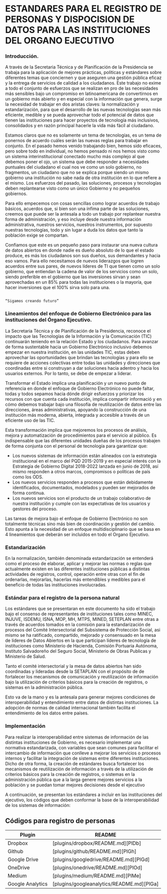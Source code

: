 # ESTANDARES PARA EL REGISTRO DE PERSONAS Y DISPOCISION DE DATOS PARA LAS INSTITUCIONES DEL ORGANO EJECUTIVO

### Introducción.

A través de la Secretaria Técnica y de Planificación de la Presidencia se trabaja para la aplicación de mejores prácticas, políticas y estándares sobre diferentes temas que conciernen y que aseguren una gestión pública eficaz y la entrega de servicios de calidad a los ciudadanos. Este trabajo no exime a todo el conjunto de esfuerzos que se realizan en pro de las necesidades más sensibles bajo un compromiso en latinoamericana de convertirnos en un gobierno más abierto y en especial con la información que genera, surge la necesidad de trabajar en dos aristas claves: la normalización y estandarización, para que el desarrollo de las nuevas tecnologías sean más eficiente, medible y se pueda aprovechar todo el potencial de datos que tienen las instituciones para hacer proyectos de tecnología más inclusivos, consolidados y en razón principal hacerle la vida más fácil al ciudadano.

Estamos claros que no es solamente un tema de tecnologías, es un tema de ponernos de acuerdo cuáles serán las nuevas reglas para trabajar en conjunto. En el pasado hemos venido trabajando bien, hemos sido eficaces, pero sobre todo en individual, no hemos pensado ni nos hemos visto como un sistema interinstitucional conectado mucho más complejo al que debemos poner el ojo, un sistema que debe responder a necesidades puntuales del ciudadano el cual nos ve como un solo gobierno, no fragmentos, un ciudadano que no se explica porque siendo un mismo gobierno una institución no sabe nada de otra institución en lo que refiere a el mismo. Los esfuerzos del pasado, las soluciones, procesos y tecnologías deben replantearse visto como un único Gobierno y no pequeños gobiernos. 

Para ello empecemos con cosas sencillas como lograr acuerdos de trabajo básicos, acuerdos que, si bien son una ínfima parte de las soluciones, creemos que puede ser la antesala a todo un trabajo por replantear nuestra forma de administración, y eso incluye desde nuestra información administrativa, nuestros servicios, nuestros instrumentos, por supuesto nuestras tecnologías, todo y sin lugar a duda los datos que tanto la población exige se compartan. 

Confiamos que este es un pequeño paso para instaurar una nueva cultura de datos abiertos en donde nadie es dueño absoluto de lo que el estado produce, es más los ciudadanos son sus dueños, sus demandantes y hacia eso vamos. Para ello necesitamos de nuevos liderazgos que logren acuerdos entre sus pares, de nuevos líderes de TI que tienen como un solo gobierno, que entiendan la cadena de valor de los servicios como un solo, siendo preferible en el gobierno que las inversiones sirvan y sean aprovechadas en un 85% para todas las instituciones o la mayoría, que hacer inversiones que el 100% sirva solo para una.
       							            
                                                                              “Sigamos creando futuro” 

### Lineamientos del enfoque de Gobierno Electrónico para las instituciones del Órgano Ejecutivo.

La Secretaria Técnica y de Planificación de la Presidencia, reconoce el impacto que las Tecnologías de la Información y la Comunicación (TIC) continuarán teniendo en la relación Estado y los ciudadanos. Para avanzar de forma sustentable hacia un Gobierno Electrónico inclusivo debemos empezar en nuestra institución, en las unidades TIC, estas deben aprovechar las oportunidades que brindan las tecnologías y para ello se requiere de acciones colectivas entre todas las unidades y direcciones que coordinadas entre si construyan a dar soluciones hacia adentro y hacia los usuarios externos. Por lo tanto, se debe de empezar a liderar.

Transformar el Estado implica una planificación y un nuevo punto de referencia en donde el enfoque de Gobierno Electrónico no puede faltar, todas y todos sepamos hacia dónde dirigir esfuerzos y priorizar los recursos con que cuenta cada institución, implica compartir informació y en cómo debemos trabajar bajo una filosofía de reutilización de datos entre las direcciones, áreas administrativas, apoyando la construcción de una institución más moderna, abierta, integrada y accesible a través de un eficiente uso de las TIC.

Esta transformación implica que mejoremos los procesos de análisis, mejora y automatización de procedimientos para el servicio al público. Es indispensable que las diferentes unidades dueñas de los procesos trabajen de forma conjunta con el personal de tecnología para garantizar que: 

- Los nuevos sistemas de información están alineados con la estrategia institucional en el marco del PQD 2015-2019 y en especial interés con la Estrategia de Gobierno Digital 2018-2022 lanzada en junio de 2018, así mismo responden a otros marcos, compromisos o políticas de país como los ODS.
- Los nuevos servicios responden a procesos que están debidamente identificados, documentados, modelados y pueden ser mejorados de forma continua. 
- Los nuevos servicios son el producto de un trabajo colaborativo de nuestra institución y cumple con las expectativas de los usuarios y gestores del proceso. 

Las tareas de mejora bajo el enfoque de Gobierno Electrónico no son totalmente técnicas sino más bien de coordinación y gestión del cambio. Esto apunta a la necesidad de un enfoque multidisciplinario que se basa en 4 lineamientos que deberán ser incluidos en todo el Organo Ejecutivo.


### Estandarización

En la normalización, también denominada estandarización se entenderá como el proceso de elaborar, aplicar y mejorar las normas o reglas que actualmente existen en las diferentes instituciones públicas a distintas actividades de registros, control, operación entre otras con el fin de ordenarlas, mejorarlas, hacerlas más entendibles y medibles para el beneficio de todas las instituciones involucradas.

### Estándar para el registro de la persona natural

Los estándares que se presentaran en este documento ha sido el trabajo bajo el consenso de representantes de instituciones tales como MINEC, INJUVE, ISDEMU, ISNA, MOP, MH, MTPS, MINED, SETEPLAN entre otras a través de acuerdos tomados en la comisión  para la estandarización de procesos del Comité Intersectorial del Subsistema de Protección Social, asi mismo se ha ratificado, compartido, mejorado y consensuado en la mesa de líderes de Datos Abiertos en la que participan líderes de tecnología de instituciones como Ministerio de Hacienda, Comisión Portuaria Autónoma, Instituto Salvadoreño del Seguro Social, Ministerio de Obras Publicas y Ministerio de Salud. 

Tanto el comité intersectorial y la mesa de datos abiertos han sido coordinadas y lideradas desde la SETAPLAN con el propósito de de fortalecer los mecanismos de comunicación y reutilización de información bajo la utilización de criterios básicos para la creación de registros, o sistemas en la administración pública.

Esto va de la mano y es la antesala para generar mejores condiciones de interoperabilidad y entendimiento entre datos de distintas instituciones. 
La adopción de normas de calidad internacional también facilita el entendimiento de los datos entre países.

### Implementación 

Para realizar la interoperabilidad entre sistemas de información de las distintas instituciones de Gobierno, es necesario implementar una normativa estandarizada, con variables que sean comunes para facilitar el intercambio de información que conlleve a mejorar los servicios o procesos internos y facilitar la integración de sistemas entre diferentes instituciones. Dicho de otra forma, la creación de estándares busca fortalecer los mecanismos de reutilización de información a través de la utilización de criterios básicos para la creación de registros, o sistemas en la administración pública que a la larga genere mejores servicios a la población y se puedan tomar mejores decisiones desde el ejecutivo

A continuación, se presentan los estándares a incluir en las instituciones del ejecutivo, los códigos que deben conformar la base de la interoperabilidad de los sistemas de información:

## Códigos para registro de personas



| Plugin | README |
| ------ | ------ |
| Dropbox | [plugins/dropbox/README.md][PlDb] |
| Github | [plugins/github/README.md][PlGh] |
| Google Drive | [plugins/googledrive/README.md][PlGd] |
| OneDrive | [plugins/onedrive/README.md][PlOd] |
| Medium | [plugins/medium/README.md][PlMe] |
| Google Analytics | [plugins/googleanalytics/README.md][PlGa] |
